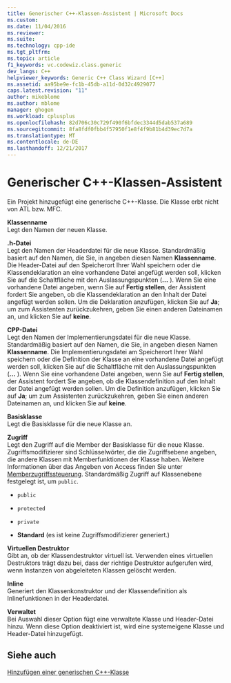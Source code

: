 ```yaml
---
title: Generischer C++-Klassen-Assistent | Microsoft Docs
ms.custom: 
ms.date: 11/04/2016
ms.reviewer: 
ms.suite: 
ms.technology: cpp-ide
ms.tgt_pltfrm: 
ms.topic: article
f1_keywords: vc.codewiz.class.generic
dev_langs: C++
helpviewer_keywords: Generic C++ Class Wizard [C++]
ms.assetid: aa95be9e-fc1b-45db-a11d-0d32c4929077
caps.latest.revision: "11"
author: mikeblome
ms.author: mblome
manager: ghogen
ms.workload: cplusplus
ms.openlocfilehash: 82d706c30c729f490f6bfdec3344d5dab537a689
ms.sourcegitcommit: 8fa8fdf0fbb4f57950f1e8f4f9b81b4d39ec7d7a
ms.translationtype: MT
ms.contentlocale: de-DE
ms.lasthandoff: 12/21/2017
---
```

# <a name="generic-c-class-wizard"></a>Generischer C++-Klassen-Assistent
Ein Projekt hinzugefügt eine generische C++-Klasse. Die Klasse erbt nicht von ATL bzw. MFC.  
  
 **Klassenname**  
 Legt den Namen der neuen Klasse.  
  
 **.h-Datei**  
 Legt den Namen der Headerdatei für die neue Klasse. Standardmäßig basiert auf den Namen, die Sie, in angeben diesen Namen **Klassenname**. Die Header-Datei auf den Speicherort Ihrer Wahl speichern oder die Klassendeklaration an eine vorhandene Datei angefügt werden soll, klicken Sie auf die Schaltfläche mit den Auslassungspunkten (**...** ). Wenn Sie eine vorhandene Datei angeben, wenn Sie auf **Fertig stellen**, der Assistent fordert Sie angeben, ob die Klassendeklaration an den Inhalt der Datei angefügt werden sollen. Um die Deklaration anzufügen, klicken Sie auf **Ja**; um zum Assistenten zurückzukehren, geben Sie einen anderen Dateinamen an, und klicken Sie auf **keine**.  
  
 **CPP-Datei**  
 Legt den Namen der Implementierungsdatei für die neue Klasse. Standardmäßig basiert auf den Namen, die Sie, in angeben diesen Namen **Klassenname**. Die Implementierungsdatei am Speicherort Ihrer Wahl speichern oder die Definition der Klasse an eine vorhandene Datei angefügt werden soll, klicken Sie auf die Schaltfläche mit den Auslassungspunkten (**...** ). Wenn Sie eine vorhandene Datei angeben, wenn Sie auf **Fertig stellen**, der Assistent fordert Sie angeben, ob die Klassendefinition auf den Inhalt der Datei angefügt werden sollen. Um die Definition anzufügen, klicken Sie auf **Ja**; um zum Assistenten zurückzukehren, geben Sie einen anderen Dateinamen an, und klicken Sie auf **keine**.  
  
 **Basisklasse**  
 Legt die Basisklasse für die neue Klasse an.  
  
 **Zugriff**  
 Legt den Zugriff auf die Member der Basisklasse für die neue Klasse. Zugriffsmodifizierer sind Schlüsselwörter, die die Zugriffsebene angeben, die andere Klassen mit Memberfunktionen der Klasse haben. Weitere Informationen über das Angeben von Access finden Sie unter [Memberzugriffssteuerung](../cpp/member-access-control-cpp.md). Standardmäßig Zugriff auf Klassenebene festgelegt ist, um `public`.  
  
-   `public`  
  
-   `protected`  
  
-   `private`  
  
-   **Standard** (es ist keine Zugriffsmodifizierer generiert.)  
  
 **Virtuellen Destruktor**  
 Gibt an, ob der Klassendestruktor virtuell ist. Verwenden eines virtuellen Destruktors trägt dazu bei, dass der richtige Destruktor aufgerufen wird, wenn Instanzen von abgeleiteten Klassen gelöscht werden.  
  
 **Inline**  
 Generiert den Klassenkonstruktor und der Klassendefinition als Inlinefunktionen in der Headerdatei.  
  
 **Verwaltet**  
 Bei Auswahl dieser Option fügt eine verwaltete Klasse und Header-Datei hinzu. Wenn diese Option deaktiviert ist, wird eine systemeigene Klasse und Header-Datei hinzugefügt.  
  
## <a name="see-also"></a>Siehe auch  
 [Hinzufügen einer generischen C++-Klasse](../ide/adding-a-generic-cpp-class.md)